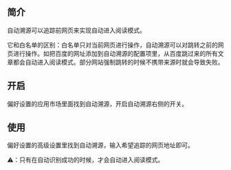 ## 简介

自动溯源可以追踪前网页来实现自动进入阅读模式。

它和白名单的区别：白名单只对当前网页进行操作，自动溯源可以对跳转之前的网页进行操作。如把百度的网址添加到自动溯源的配置项里，从百度跳过来的所有文章都会自动进入阅读模式。部分网站强制跳转的时候不携带来源时就会导致失败。

## 开启

偏好设置的应用市场里面找到自动溯源，开启自动溯源右侧的开关。

## 使用

偏好设置的高级设置里找到自动溯源，输入希望追踪的网页地址即可。

⚠️：只有在自动识别成功的时候，才会自动进入阅读模式。
